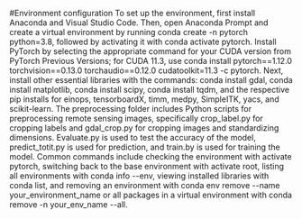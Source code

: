 #Environment configuration
To set up the environment, first install Anaconda and Visual Studio Code. 
Then, open Anaconda Prompt and create a virtual environment by running conda create -n pytorch python=3.8, followed by activating it with conda activate pytorch.
 Install PyTorch by selecting the appropriate command for your CUDA version from PyTorch Previous Versions; for CUDA 11.3, use conda install pytorch==1.12.0 torchvision==0.13.0 torchaudio==0.12.0 cudatoolkit=11.3 -c pytorch. 
Next, install other essential libraries with the commands: conda install gdal, conda install matplotlib, conda install scipy, conda install tqdm, and the respective pip installs for einops, tensorboardX, timm, medpy, SimpleITK, yacs, and scikit-learn. 
The preprocessing folder includes Python scripts for preprocessing remote sensing images, specifically crop_label.py for cropping labels and gdal_crop.py for cropping images and standardizing dimensions. Evaluate.py is used to test the accuracy of the model, predict_totit.py is used for prediction, and train.by is used for training the model.
Common commands include checking the environment with activate pytorch, switching back to the base environment with activate root, listing all environments with conda info --env, viewing installed libraries with conda list,
 and removing an environment with conda env remove --name your_environment_name or all packages in a virtual environment with conda remove -n your_env_name --all.
